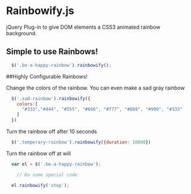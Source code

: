 Rainbowify.js
=============

jQuery Plug-in to give DOM elements a CSS3 animated rainbow background.

## Simple to use Rainbows!

```javascript
  $('.be-a-happy-rainbow').rainbowify();
```


##Highly Configurable Rainbows!

Change the colors of the rainbow. You can even make a sad gray rainbow
```javascript
  $('.sad-rainbow').rainbowify({
    colors:[
      "#333","#444", "#555", "#666", "#777", "#888", "#999", "#333"
    ]
  })
```

Turn the rainbow off after 10 seconds

```javascript
  $('.temperary-rainbow').rainbowify({duration: 10000})
```
Turn the rainbow off at will

```javascript
  var el = $('.be-a-happy-rainbow');

    // Do some special code

  el.rainbowify('stop');
```
